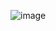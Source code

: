 ![image](https://user-images.githubusercontent.com/115476951/231480027-deb00520-2e40-40b0-bbf2-6956d9f8c35f.png)
